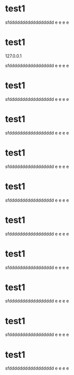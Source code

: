 # test1

sfddddddddddddddddd
e
e
e
e
# test1
127.0.0.1

sfddddddddddddddddd
e
e
e
e
# test1

sfddddddddddddddddd
e
e
e
e
# test1

sfddddddddddddddddd
e
e
e
e
# test1

sfddddddddddddddddd
e
e
e
e
# test1

sfddddddddddddddddd
e
e
e
e
# test1

sfddddddddddddddddd
e
e
e
e
# test1

sfddddddddddddddddd
e
e
e
e
# test1

sfddddddddddddddddd
e
e
e
e
# test1

sfddddddddddddddddd
e
e
e
e
# test1

sfddddddddddddddddd
e
e
e
e
